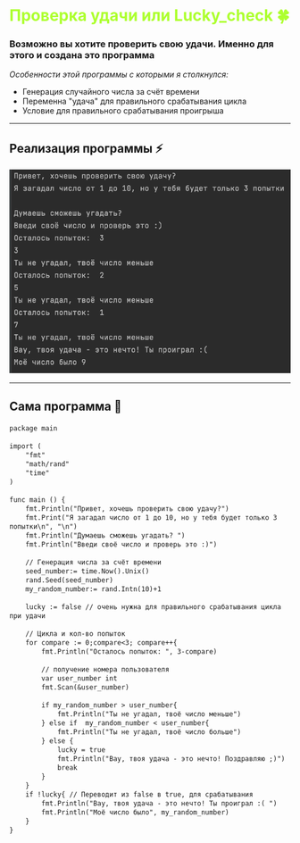 <h1 style="color: greenyellow"> Проверка удачи или Lucky_check 🍀 </h1>

### Возможно вы хотите проверить свою удачи. Именно для этого и создана это программа

_Особенности этой программы с которыми я столкнулся:_
* Генерация случайного числа за счёт времени
* Переменна "удача" для правильного срабатывания цикла
* Условие для правильного срабатывания проигрыша
---
## Реализация программы ⚡
![photo](https://github.com/Stepa-Nos/Lucky_check/blob/main/Lucky_check_photo.png?raw=true)

--- 
## Сама программа  👾
```golang
package main

import (
	"fmt"
	"math/rand"
	"time"
)

func main () {
	fmt.Println("Привет, хочешь проверить свою удачу?")
	fmt.Print("Я загадал число от 1 до 10, но у тебя будет только 3 попытки\n", "\n")
	fmt.Println("Думаешь сможешь угадать? ")
	fmt.Println("Введи своё число и проверь это :)")

	// Генерация числа за счёт времени
	seed_number:= time.Now().Unix()
	rand.Seed(seed_number)
	my_random_number:= rand.Intn(10)+1

	lucky := false // очень нужна для правильного срабатывания цикла при удачи

	// Цикла и кол-во попыток
	for compare := 0;compare<3; compare++{
		fmt.Println("Осталось попыток: ", 3-compare)

		// получение номера пользователя
		var user_number int
		fmt.Scan(&user_number)

		if my_random_number > user_number{
			fmt.Println("Ты не угадал, твоё число меньше")
		} else if  my_random_number < user_number{
			fmt.Println("Ты не угадал, твоё число больше")
		} else {
			lucky = true
			fmt.Println("Вау, твоя удача - это нечто! Поздравляю ;)")
			break
		}
	}
	if !lucky{ // Переводит из false в true, для срабатывания
		fmt.Println("Вау, твоя удача - это нечто! Ты проиграл :( ")
		fmt.Println("Моё число было", my_random_number)
	}
}
```